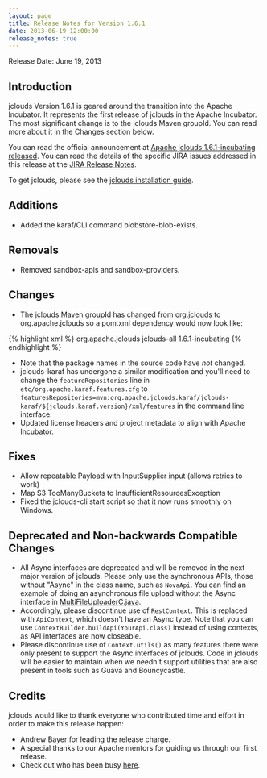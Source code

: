 ```yaml
---
layout: page
title: Release Notes for Version 1.6.1
date: 2013-06-19 12:00:00
release_notes: true
---
```


Release Date: June 19, 2013

## Introduction

jclouds Version 1.6.1 is geared around the transition into the Apache Incubator. It represents the first release of jclouds in the Apache Incubator. The most significant change is to the jclouds Maven groupId. You can read more about it in the Changes section below.

You can read the official announcement at [Apache jclouds 1.6.1-incubating released](http://www.mail-archive.com/user@jclouds.incubator.apache.org/msg00112.html). You can read the details of the specific JIRA issues addressed in this release at the [JIRA Release Notes](https://issues.apache.org/jira/secure/ReleaseNote.jspa?projectId=12314430&version=12324412).

To get jclouds, please see the [jclouds installation guide](/start/install).


## Additions

 * Added the karaf/CLI command blobstore-blob-exists.

## Removals

 * Removed sandbox-apis and sandbox-providers.

## Changes

 * The jclouds Maven groupId has changed from org.jclouds to org.apache.jclouds so a pom.xml dependency would now look like:
 
{% highlight xml %}
<dependencies>
  <dependency>
    <groupId>org.apache.jclouds</groupId>
    <artifactId>jclouds-all</artifactId>
    <version>1.6.1-incubating</version>
  </dependency>
</dependencies>
{% endhighlight %}
 
 * Note that the package names in the source code have *not* changed.
 * jclouds-karaf has undergone a similar modification and you'll need to change the `featureRepositories` line in `etc/org.apache.karaf.features.cfg`  to `featuresRepositories=mvn:org.apache.jclouds.karaf/jclouds-karaf/${jclouds.karaf.version}/xml/features` in the command line interface.
 * Updated license headers and project metadata to align with Apache Incubator.

## Fixes

 * Allow repeatable Payload with InputSupplier input (allows retries to work)
 * Map S3 TooManyBuckets to InsufficientResourcesException
 * Fixed the jclouds-cli start script so that it now runs smoothly on Windows.

## Deprecated and Non-backwards Compatible Changes
 *  All Async interfaces are deprecated and will be removed in the next major version of jclouds.  Please only use the synchronous  APIs, those without "Async" in the class name, such as `NovaApi`. You can find an example of doing an asynchronous file upload without the Async interface in [MultiFileUploaderC.java](https://github.com/jclouds/jclouds-cloud-storage-workshop/blob/master/exercise2/src/main/java/org/jclouds/labs/blobstore/exercise2/MultiFileUploaderC.java).
 *  Accordingly, please discontinue use of `RestContext`.  This is replaced with `ApiContext`, which doesn't have an Async type.  Note that you can use `ContextBuilder.buildApi(YourApi.class)` instead of using contexts, as API interfaces are now closeable.
 *  Please discontinue use of `Context.utils()` as many features there were only present to support the Async interfaces of jclouds.  Code in jclouds will be easier to maintain when we needn't support utilities that are also present in tools such as Guava and Bouncycastle.  

## Credits

jclouds would like to thank everyone who contributed time and effort in order to make this release happen: 

  * Andrew Bayer for leading the release charge.
  * A special thanks to our Apache mentors for guiding us through our first release. 
  * Check out who has been busy [here](http://www.ohloh.net/p/jclouds/contributors?query=&sort=latest_commit).

